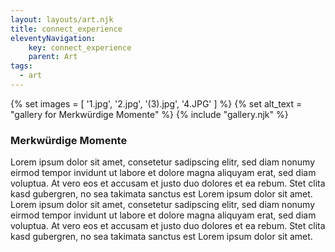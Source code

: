 ```yaml
---
layout: layouts/art.njk
title: connect_experience
eleventyNavigation:
    key: connect_experience
    parent: Art
tags:
  - art
---
```


{% set images = [
	'1.jpg',
	'2.jpg',
    '(3).jpg',
    '4.JPG'
	] %}
{% set alt_text = "gallery for Merkwürdige Momente" %}
{% include "gallery.njk" %}

### Merkwürdige Momente

Lorem ipsum dolor sit amet, consetetur sadipscing elitr, sed diam nonumy eirmod tempor invidunt ut labore et dolore magna aliquyam erat, sed diam voluptua. At vero eos et accusam et justo duo dolores et ea rebum. Stet clita kasd gubergren, no sea takimata sanctus est Lorem ipsum dolor sit amet. Lorem ipsum dolor sit amet, consetetur sadipscing elitr, sed diam nonumy eirmod tempor invidunt ut labore et dolore magna aliquyam erat, sed diam voluptua. At vero eos et accusam et justo duo dolores et ea rebum. Stet clita kasd gubergren, no sea takimata sanctus est Lorem ipsum dolor sit amet.
